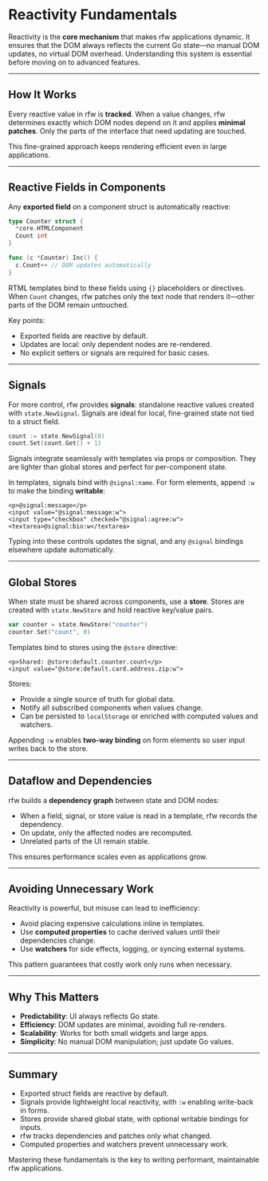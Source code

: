 # Reactivity Fundamentals

Reactivity is the **core mechanism** that makes rfw applications dynamic. It ensures that the DOM always reflects the current Go state—no manual DOM updates, no virtual DOM overhead. Understanding this system is essential before moving on to advanced features.

---

## How It Works

Every reactive value in rfw is **tracked**. When a value changes, rfw determines exactly which DOM nodes depend on it and applies **minimal patches**. Only the parts of the interface that need updating are touched.

This fine-grained approach keeps rendering efficient even in large applications.

---

## Reactive Fields in Components

Any **exported field** on a component struct is automatically reactive:

```go
type Counter struct {
  *core.HTMLComponent
  Count int
}

func (c *Counter) Inc() {
  c.Count++ // DOM updates automatically
}
```

RTML templates bind to these fields using `{}` placeholders or directives. When `Count` changes, rfw patches only the text node that renders it—other parts of the DOM remain untouched.

Key points:

* Exported fields are reactive by default.
* Updates are local: only dependent nodes are re-rendered.
* No explicit setters or signals are required for basic cases.

---

## Signals

For more control, rfw provides **signals**: standalone reactive values created with `state.NewSignal`. Signals are ideal for local, fine-grained state not tied to a struct field.

```go
count := state.NewSignal(0)
count.Set(count.Get() + 1)
```

Signals integrate seamlessly with templates via props or composition. They are lighter than global stores and perfect for per-component state.

In templates, signals bind with `@signal:name`. For form elements, append `:w` to make the binding **writable**:

```rtml
<p>@signal:message</p>
<input value="@signal:message:w">
<input type="checkbox" checked="@signal:agree:w">
<textarea>@signal:bio:w</textarea>
```

Typing into these controls updates the signal, and any `@signal` bindings elsewhere update automatically.

---

## Global Stores

When state must be shared across components, use a **store**. Stores are created with `state.NewStore` and hold reactive key/value pairs.

```go
var counter = state.NewStore("counter")
counter.Set("count", 0)
```

Templates bind to stores using the `@store` directive:

```rtml
<p>Shared: @store:default.counter.count</p>
<input value="@store:default.card.address.zip:w">
```

Stores:

* Provide a single source of truth for global data.
* Notify all subscribed components when values change.
* Can be persisted to `localStorage` or enriched with computed values and watchers.

Appending `:w` enables **two-way binding** on form elements so user input writes back to the store.

---

## Dataflow and Dependencies

rfw builds a **dependency graph** between state and DOM nodes:

* When a field, signal, or store value is read in a template, rfw records the dependency.
* On update, only the affected nodes are recomputed.
* Unrelated parts of the UI remain stable.

This ensures performance scales even as applications grow.

---

## Avoiding Unnecessary Work

Reactivity is powerful, but misuse can lead to inefficiency:

* Avoid placing expensive calculations inline in templates.
* Use **computed properties** to cache derived values until their dependencies change.
* Use **watchers** for side effects, logging, or syncing external systems.

This pattern guarantees that costly work only runs when necessary.

---

## Why This Matters

* **Predictability**: UI always reflects Go state.
* **Efficiency**: DOM updates are minimal, avoiding full re-renders.
* **Scalability**: Works for both small widgets and large apps.
* **Simplicity**: No manual DOM manipulation; just update Go values.

---

## Summary

* Exported struct fields are reactive by default.
* Signals provide lightweight local reactivity, with `:w` enabling write-back in forms.
* Stores provide shared global state, with optional writable bindings for inputs.
* rfw tracks dependencies and patches only what changed.
* Computed properties and watchers prevent unnecessary work.

Mastering these fundamentals is the key to writing performant, maintainable rfw applications.
